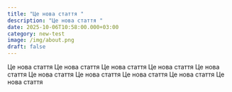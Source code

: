```yaml
---
title: "Це нова стаття "
description: "Це нова стаття "
date: 2025-10-06T10:58:00.000+03:00
category: new-test
image: /img/about.png
draft: false
---
```

Це нова стаття Це нова стаття Це нова стаття Це нова стаття Це нова стаття Це нова стаття Це нова стаття Це нова стаття Це нова стаття Це нова стаття
